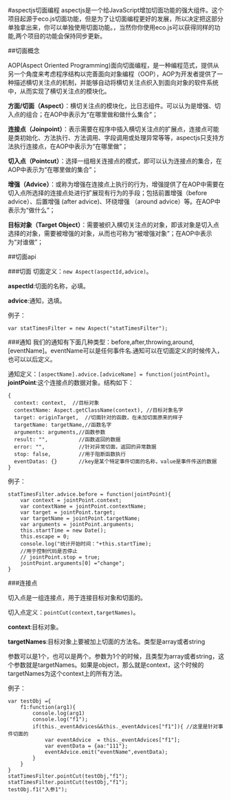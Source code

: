 #aspectjs切面编程
aspectjs是一个给JavaScript增加切面功能的强大组件。这个项目起源于eco.js切面功能，但是为了让切面编程更好的发展，所以决定把这部分单独拿出来，你可以单独使用切面功能。，当然你你使用eco.js可以获得同样的功能,两个项目的功能会保持同步更新。

##切面概念

AOP(Aspect Oriented Programming)面向切面编程，是一种编程范式，提供从另一个角度来考虑程序结构以完善面向对象编程（OOP），AOP为开发者提供了一种描述横切关注点的机制，并能够自动将横切关注点织入到面向对象的软件系统中，从而实现了横切关注点的模块化。

**方面/切面（Aspect）**：横切关注点的模块化，比日志组件。可以认为是增强、切入点的组合；在AOP中表示为“在哪里做和做什么集合”；

**连接点（Joinpoint）**：表示需要在程序中插入横切关注点的扩展点，连接点可能是类初始化、方法执行、方法调用、字段调用或处理异常等等，aspectjs只支持方法执行连接点，在AOP中表示为“在哪里做”；

**切入点（Pointcut）**：选择一组相关连接点的模式，即可以认为连接点的集合，在AOP中表示为“在哪里做的集合”；

**增强（Advice）**：或称为增强在连接点上执行的行为，增强提供了在AOP中需要在切入点所选择的连接点处进行扩展现有行为的手段；包括前置增强（before advice）、后置增强 (after advice)、环绕增强 （around advice）等。在AOP中表示为“做什么”；

**目标对象（Target Object）**：需要被织入横切关注点的对象，即该对象是切入点选择的对象，需要被增强的对象，从而也可称为“被增强对象”；在AOP中表示为“对谁做”；


##切面api

###切面
切面定义：`new Aspect(aspectId,advice)`。

**aspectId**:切面的名称，必填。

**advice**:通知，选填。

例子：

	var statTimesFilter = new Aspect("statTimesFilter");

###通知
我们的通知有下面几种类型：before,after,throwing,around,[eventName]。eventName可以是任何事件名.通知可以在切面定义的时候传入，也可以以后定义。

通知定义：`[aspectName].advice.[adviceName] = function(jointPoint)`。
**jointPoint**:这个连接点的数据对象。结构如下：

	{
	  context: context,  //目标对象
	  contextName: Aspect.getClassName(context), //目标对象名字
	  target: originTarget,  //切面针对的函数，在未加切面原来的样子
	  targetName: targetName,//函数名字
	  arguments: arguments,//函数参数
	  result: "",          //函数返回的数据
	  error: "",           //针对异常切面，返回的异常数据
	  stop: false,         //用于阻断函数执行
	  eventDatas: {}	   //key是某个特定事件切面的名称，value是事件传送的数据
	}
	
例子：

	statTimesFilter.advice.before = function(jointPoint){
		var context = jointPoint.context;
		var contextName = jointPoint.contextName;
		var target = jointPoint.target;
		var targetName = jointPoint.targetName;
	    var arguments = jointPoint.arguments;
		this.startTime = new Date();
		this.escape = 0;
		console.log("统计开始时间："+this.startTime);
		//用于控制代码是否停止
		// jointPoint.stop = true;
		jointPoint.arguments[0] ="change";
	}


###连接点

切入点是一组连接点，用于连接目标对象和切面的。

切入点定义：`pointCut(context,targetNames)`。

**context**:目标对象。

**targetNames**:目标对象上要被加上切面的方法名。类型是array或者string

参数可以是1个，也可以是两个。参数为1个的时候，且类型为array或者string，这个参数就是targetNames。如果是object，那么就是context，这个时候的targetNames为这个context上的所有方法。

例子：

	var testObj ={
		f1:function(arg1){
			console.log(arg1)
			console.log("f1");
			if(this._eventAdvices&&this._eventAdvices["f1"]){ //这里是针对事件切面的
				var eventAdvice  = this._eventAdvices["f1"];
				var eventData = {aa:"111"};
				eventAdvice.emit("eventName",eventData);
			}
		}
	}
	statTimesFilter.pointCut(testObj,"f1");
	statTimesFilter.pointCut(testObj,"f1");
	testObj.f1("入参1");